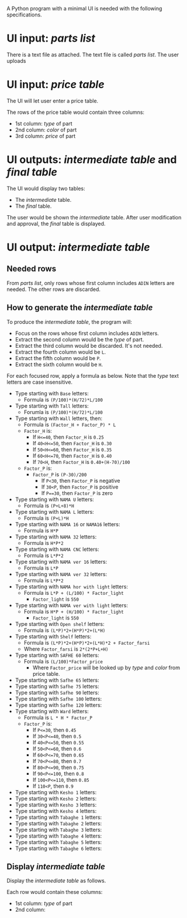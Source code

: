 A Python program with a minimal UI is needed with the following specifications.

# UI input: _parts list_

There is a text file as attached. The text file is called _parts list_. The user uploads 

# UI input: _price table_

The UI will let user enter a price table.

The rows of the price table would contain three columns:

* 1st column: _type_ of part
* 2nd column: _color_ of part
* 3rd column: _price_ of part

# UI outputs: _intermediate table_ and _final table_

The UI would display two tables:

* The _intermediate_ table.
* The _final_ table.

The user would be shown the _intermediate_ table. After user modification and approval, the _final_ table is displayed.

# UI output: _intermediate table_

## Needed rows

From _parts list_, only rows whose first column includes `ADIN` letters are needed. The other rows are discarded.

## How to generate the _intermediate table_

To produce the _intermediate table_, the program will:

* Focus on the rows whose first column includes `ADIN` letters.
* Extract the second column would be the _type_ of part.
* Extract the third column would be discarded. It's not needed.
* Extract the fourth column would be `L`.
* Extract the fifth column would be `P`.
* Extract the sixth column would be `H`.

For each focused row, apply a formula as below. Note that the _type_ text letters are case insensitive.

* Type starting with `Base` letters:
   * Formula is `(P/100)*(H/72)*L/100`
* Type starting with `Tall` letters:
   * Forumla is `(P/100)*(H/72)*L/100`
* Type starting with `Wall` letters, then:
   * Formula is `(Factor_H + Factor_P) * L`
   * `Factor_H` is:
       * If `H<=40`, then `Factor_H` is `0.25`
       * If `40<H<=50`, then `Factor_H` is `0.30`
       * If `50<H<=60`, then `Factor_H` is `0.35`
       * If `60<H<=70`, then `Factor_H` is `0.40`
       * If `70<H`, then `Factor_H` is `0.40+(H-70)/100`
   * `Factor_P` is:
       * `Factor_P` is `(P-30)/200`
           * If `P<30`, then `Factor_P` is negative
           * If `30<P`, then `Factor_P` is positive
           * If `P==30`, then `Factor_P` is zero
* Type starting with `NAMA U` letters:
   * Formula is `(P+L+8)*H`
* Type starting with `NAMA L` letters:
   * Formula is `(P+L)*H`
* Type starting with `NAMA 16` or `NAMA16` letters:
   * Formula is `H*P`
* Type starting with `NAMA 32` letters:
   * Formula is `H*P*2`
* Type starting with `NAMA CNC` letters:
   * Formula is `L*P*2`
* Type starting with `NAMA ver 16` letters:
   * Formula is `L*P`
* Type starting with `NAMA ver 32` letters:
   * Formula is `L*P*2`
* Type starting with `NAMA hor with light` letters:
   * Formula is `L*P + (L/100) * Factor_light`
       * `Factor_light` is `550`
* Type starting with `NAMA ver with light` letters:
   * Formula is `H*P + (H/100) * Factor_light`
       * `Factor_light` is `550`
* Type starting with `Open shelf` letters:
   * Formula is `(L*P)*2+(H*P)*2+(L*H)`
* Type starting with `Shelf` letters:
   * Formula is `(L*P)*2+(H*P)*2+(L*H)*2 + Factor_farsi`
   * Where `Factor_farsi` is `2*(2*P+L+H)`
* Type starting with `SAFHE 60` letters:
   * Formula is `(L/100)*Factor_price`
       * Where `Factor_price` will be looked up by _type_ and _color_ from price table.
* Type starting with `Safhe 65` letters:
* Type starting with `Safhe 75` letters:
* Type starting with `Safhe 90` letters:
* Type starting with `Safhe 100` letters:
* Type starting with `Safhe 120` letters:
* Type starting with `Ward` letters:
   * Formula is `L * H * Factor_P`
   * `Factor_P` is:
      * If `P<=30`, then `0.45`
      * If `30<P<=40`, then `0.5`
      * If `40<P<=50`, then `0.55`
      * If `50<P<=60`, then `0.6`
      * If `60<P<=70`, then `0.65`
      * If `70<P<=80`, then `0.7`
      * If `80<P<=90`, then `0.75`
      * If `90<P<=100`, then `0.8`
      * If `100<P<=110`, then `0.85`
      * If `110<P`, then `0.9`
* Type starting with `Kesho 1` letters:
* Type starting with `Kesho 2` letters:
* Type starting with `Kesho 3` letters:
* Type starting with `Kesho 4` letters:
* Type starting with `Tabaghe 1` letters:
* Type starting with `Tabaghe 2` letters:
* Type starting with `Tabaghe 3` letters:
* Type starting with `Tabaghe 4` letters:
* Type starting with `Tabaghe 5` letters:
* Type starting with `Tabaghe 6` letters:

## Display _intermediate table_

Display the _intermediate table_ as follows.

Each row would contain these columns:

* 1st column: _type_ of part
* 2nd column: 
